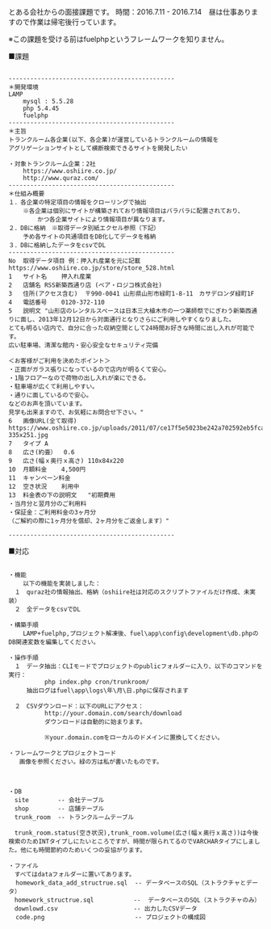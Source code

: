 とある会社からの面接課題です。
時間：2016.7.11 - 2016.7.14　昼は仕事ありますので作業は帰宅後行っています。

※この課題を受ける前はfuelphpというフレームワークを知りません。

■課題
<pre><code>
----------------------------------------------
＊開発環境
LAMP
	mysql : 5.5.28
	php 5.4.45
	fuelphp
----------------------------------------------
＊主旨
トランクルーム各企業(以下、各企業)が運営しているトランクルームの情報を
アグリゲーションサイトとして横断検索できるサイトを開発したい

・対象トランクルーム企業：2社
	https://www.oshiire.co.jp/
	http://www.quraz.com/
----------------------------------------------
＊仕組み概要
１．各企業の特定項目の情報をクローリングで抽出
	※各企業は個別にサイトが構築されており情報項目はバラバラに配置されており、
		かつ各企業サイトにより情報項目が異なります。
２．DBに格納　※取得データ別紙エクセル参照（下記）
	予め各サイトの共通項目をDB化してデータを格納
３．DBに格納したデータをcsvでDL
----------------------------------------------
No	取得データ項目	例：押入れ産業を元に記載　https://www.oshiire.co.jp/store/store_528.html
1	サイト名	押入れ産業
2	店舗名	RSS新築西通り店 (ベア・ロジコ株式会社)
3	住所(アクセス含む)	〒990-0041 山形県山形市緑町1-8-11　カサデロンダ緑町1F
4	電話番号	0120-372-110
5	説明文	"山形店のレンタルスペースは日本三大植木市の一つ薬師祭でにぎわう新築西通りに面し、2013年12月12日から対面通行となりさらにご利用しやすくなりました。
とても明るい店内で、自分に合った収納空間として24時間お好きな時間に出し入れが可能です。
広い駐車場、清潔な館内・安心安全なセキュリティ完備

＜お客様がご利用を決めたポイント＞
・正面がガラス張りになっているので店内が明るくて安心。
・1階フロアーなので荷物の出し入れが楽にできる。
・駐車場が広くて利用しやすい。
・通りに面しているので安心。
などのお声を頂いています。
見学も出来ますので、お気軽にお問合せ下さい。"
6	画像URL(全て取得)	https://www.oshiire.co.jp/uploads/2011/07/ce17f5e5023be242a702592eb5fca160-335x251.jpg
7	タイプ	A
8	広さ(約畳）	0.6
9	広さ(幅ｘ奥行ｘ高さ)	110x84x220
10	月額料金	4,500円
11	キャンペーン料金	
12	空き状況	利用中
13	料金表の下の説明文	"初期費用
・当月分と翌月分のご利用料
・保証金：ご利用料金の3ヶ月分
（ご解約の際に1ヶ月分を償却、2ヶ月分をご返金します）"

----------------------------------------------
</code></pre>
■対応
<pre><code>
・機能
    以下の機能を実装しました：
　１　quraz社の情報抽出、格納（oshiire社は対応のスクリプトファイルだけ作成、未実装）
　２　全データをcsvでDL

・構築手順
    LAMP+fuelphp,プロジェクト解凍後、fuel\app\config\development\db.phpのDB関連変数を編集してください。

・操作手順
　１　データ抽出：CLIモードでプロジェクトのpublicフォルダーに入り、以下のコマンドを実行：
          php index.php cron/trunkroom/
　　　抽出ログはfuel\app\logs\年\月\日.phpに保存されます

　２　CSVダウンロード：以下のURLにアクセス：
          http://your.domain.com/search/download
          ダウンロードは自動的に始まります。

          ※your.domain.comをローカルのドメインに置換してください。

・フレームワークとプロジェクトコード
   画像を参照ください。緑の方は私が書いたものです。

​

・DB
　site        -- 会社テーブル
　shop        -- 店舗テーブル
　trunk_room  -- トランクルームテーブル

　trunk_room.status(空き状況),trunk_room.volume(広さ(幅ｘ奥行ｘ高さ))は今後検索のためINTタイプしにたいところですが、時間が限られてるのでVARCHARタイプにしました。他にも時間節約のためいくつの妥協がります。

・ファイル
　すべてはdataフォルダーに置いてあります。
  homework_data_add_structrue.sql  -- データベースのSQL（ストラクチャとデータ）
　homework_structrue.sql           --  データベースのSQL（ストラクチャのみ）
　downlowd.csv                     -- 出力したCSVデータ
  code.png                         -- プロジェクトの構成図
</code></pre>
